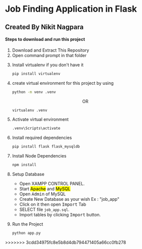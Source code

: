 <h1>Job Finding Application in Flask</h1>
<h2>Created By Nikit Nagpara</h2>
<h4>Steps to download and run this project</h4>
<ol start="1">
<li>Download and Extract This Repository</li>
<li>Open command prompt in that folder</li>
<li><p>Install virtualenv if you don't have it</p>  
    
```bash
pip install virtualenv
```

</li>
<li><p>create virtual environment for this project by using</p>

```bash
python -m venv .venv
```
<p align="center">OR</p>

```bash
virtualenv .venv
```
</li>
<li>
<p>Activate virtual environment</p>

```bash
.venv\Scripts\activate
```
</li>
<li>
<p>Install required dependencies</p>
    
```bash
pip install flask flask_mysqldb
```
</li>
<li>
   <p>Install Node Dependencies</p>

```bash
npm install
```
</li>
<li>
<p>Setup Database</p>
<ul>
<li>Open XAMPP CONTROL PANEL.</li>
<li>Start <mark>Apache</mark> and <mark>MySQL</mark></li>
<li>Open <kbd>Admin</kbd> of MySQL</li>
<li>Create New Database as your wish Ex : "job_app"</li>
<li>Click on it then open <kbd>Import</kbd> Tab </li>
<li>SELECT file <code>job_app.sql</code>.
<li>Import tables by clicking <kbd>Import</kbd> button.</li>
</ul>
</li>
<li>
<p>Run the Project</p>

```bash
python app.py
```
</li>

</ol>
>>>>>>> 3cdd34975fc8e5b8d4db794471405a66cc0fb278
